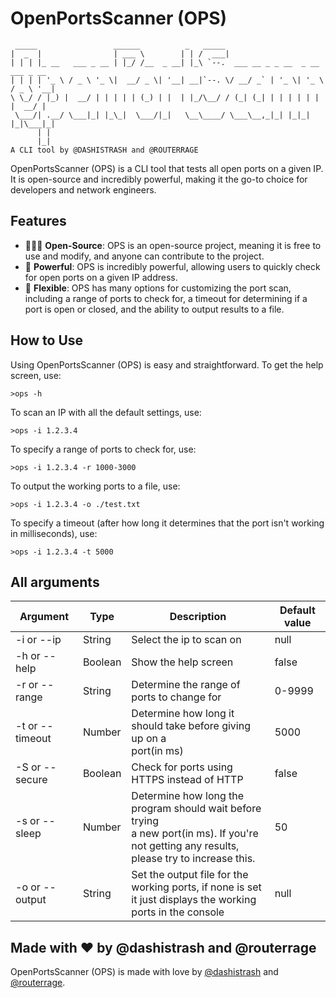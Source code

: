 # OpenPortsScanner (OPS)
```
 _____                 ______          _   _____                                 
|  _  |                | ___ \        | | /  ___|                                
| | | |_ __   ___ _ __ | |_/ /__  _ __| |_\ `--.  ___ __ _ _ __  _ __   ___ _ __ 
| | | | '_ \ / _ \ '_ \|  __/ _ \| '__| __|`--. \/ __/ _` | '_ \| '_ \ / _ \ '__|
\ \_/ / |_) |  __/ | | | | | (_) | |  | |_/\__/ / (_| (_| | | | | | | |  __/ |   
 \___/| .__/ \___|_| |_\_|  \___/|_|   \__\____/ \___\__,_|_| |_|_| |_|\___|_|   
      | |                                                                        
      |_|                                                                        
A CLI tool by @DASHISTRASH and @ROUTERRAGE

```
OpenPortsScanner (OPS) is a CLI tool that tests all open ports on a given IP. It is open-source and incredibly powerful, making it the go-to choice for developers and network engineers.

## Features

* 🧑‍🤝‍🧑 **Open-Source**: OPS is an open-source project, meaning it is free to use and modify, and anyone can contribute to the project.
* 🚀 **Powerful**: OPS is incredibly powerful, allowing users to quickly check for open ports on a given IP address.
* 💪 **Flexible**: OPS has many options for customizing the port scan, including a range of ports to check for, a timeout for determining if a port is open or closed, and the ability to output results to a file.

## How to Use

Using OpenPortsScanner (OPS) is easy and straightforward. To get the help screen, use:

`>ops -h`

To scan an IP with all the default settings, use:

`>ops -i 1.2.3.4`

To specify a range of ports to check for, use:

`>ops -i 1.2.3.4 -r 1000-3000`

To output the working ports to a file, use:

`>ops -i 1.2.3.4 -o ./test.txt`

To specify a timeout (after how long it determines that the port isn't working in milliseconds), use:

`>ops -i 1.2.3.4 -t 5000`

## All arguments
| Argument        | Type    | Description                                                                                                                                       | Default value |
|-----------------|---------|---------------------------------------------------------------------------------------------------------------------------------------------------|---------------|
| -i or --ip      | String  | Select the ip to scan on                                                                                                                          | null          |
| -h or --help    | Boolean | Show the help screen                                                                                                                              | false         |
| -r or --range   | String  | Determine the range of ports to change for                                                                                                        | 0-9999        |
| -t or --timeout | Number  | Determine how long it should take before giving up on a<br>port(in ms)                                                                            | 5000          |
| -S or --secure  | Boolean | Check for ports using HTTPS instead of HTTP                                                                                                       | false         |
| -s or --sleep   | Number  | Determine how long the program should wait before trying<br>a new port(in ms). If you're not getting any results,<br>please try to increase this. | 50            |
| -o or --output  | String  | Set the output file for the working ports, if none is set<br>it just displays the working ports in the console                                    | null          |

## Made with ❤️ by @dashistrash and @routerrage

OpenPortsScanner (OPS) is made with love by [@dashistrash](https://github.com/dashistrash) and [@routerrage](https://github.com/routerrage).
